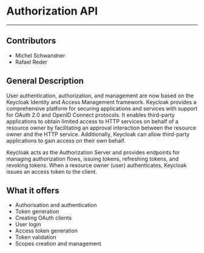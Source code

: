 # Authorization API

---

## Contributors
* Michel Schwandner
* Rafael Reder

## General Description
User authentication, authorization, and management are now based on the Keycloak Identity
and Access Management framework. Keycloak provides a comprehensive platform for securing
applications and services with support for OAuth 2.0 and OpenID Connect protocols.
It enables third-party applications to obtain limited access to HTTP services on behalf
of a resource owner by facilitating an approval interaction between the resource owner
and the HTTP service. Additionally, Keycloak can allow third-party applications to gain
access on their own behalf.

Keycloak acts as the Authorization Server and provides endpoints for managing
authorization flows, issuing tokens, refreshing tokens, and revoking tokens.
When a resource owner (user) authenticates, Keycloak issues an access token to the client.

## What it offers
* Authorisation and authentication
* Token generation
* Creating OAuth clients
* User login
* Access token generation
* Token validation
* Scopes creation and management

